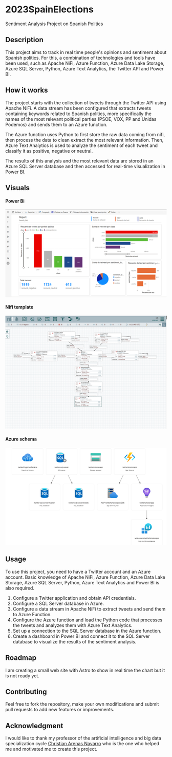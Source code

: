 # 2023SpainElections
Sentiment Analysis Project on Spanish Politics

## Description
This project aims to track in real time people's opinions and sentiment about Spanish politics. For this, a combination of technologies and tools have been used, such as Apache NiFi, Azure Function, Azure Data Lake Storage, Azure SQL Server, Python, Azure Text Analytics, the Twitter API and Power BI.

## How it works
The project starts with the collection of tweets through the Twitter API using Apache NiFi. A data stream has been configured that extracts tweets containing keywords related to Spanish politics, more specifically the names of the most relevant political parties (PSOE, VOX, PP and Unidas Podemos) and sends them to an Azure function.

The Azure function uses Python to first store the raw data coming from nifi, then process the data to clean extract the most relevant information. Then, Azure Text Analytics is used to analyze the sentiment of each tweet and classify it as positive, negative or neutral.

The results of this analysis and the most relevant data are stored in an Azure SQL Server database and then accessed for real-time visualization in Power BI.

## Visuals

#### Power Bi
![](assets/powerbi.png)

#### Nifi template
![](assets/nifi.png)

#### Azure schema 
![](assets/azure.png)



## Usage
To use this project, you need to have a Twitter account and an Azure account. Basic knowledge of Apache NiFi, Azure Function, Azure Data Lake Storage, Azure SQL Server, Python, Azure Text Analytics and Power BI is also required.

1. Configure a Twitter application and obtain API credentials.
2. Configure a SQL Server database in Azure.
3. Configure a data stream in Apache NiFi to extract tweets and send them to Azure Function.
4. Configure the Azure function and load the Python code that processes the tweets and analyzes them with Azure Text Analytics.
5. Set up a connection to the SQL Server database in the Azure function.
6. Create a dashboard in Power BI and connect it to the SQL Server database to visualize the results of the sentiment analysis.

## Roadmap
I am creating a small web site with Astro to show in real time the chart but it is not ready yet.

## Contributing
Feel free to fork the repository, make your own modifications and submit pull requests to add new features or improvements.

## Acknowledgment
I would like to thank my professor of the artificial intelligence and big data specialization cycle [Christian Arenas Navarro](https://es.linkedin.com/in/christianarenasnavarro) who is the one who helped me and motivated me to create this project.

